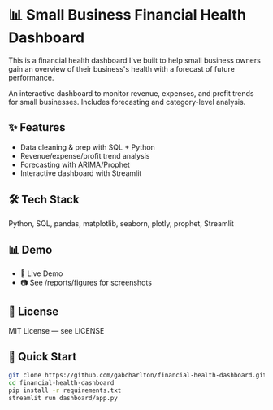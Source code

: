 # 📊 Small Business Financial Health Dashboard  
This is a financial health dashboard I've built to help small business owners gain an overview of their business's health with a forecast of future performance. 

An interactive dashboard to monitor revenue, expenses, and profit trends for small businesses. Includes forecasting and category-level analysis.  

## ✨ Features  
- Data cleaning & prep with SQL + Python  
- Revenue/expense/profit trend analysis  
- Forecasting with ARIMA/Prophet  
- Interactive dashboard with Streamlit  

## 🛠️ Tech Stack  
Python, SQL, pandas, matplotlib, seaborn, plotly, prophet, Streamlit  

## 📊 Demo
 - 🔗 Live Demo
- 📷 See /reports/figures for screenshots

## 📜 License
MIT License — see LICENSE

## 🚀 Quick Start  
```bash
git clone https://github.com/gabcharlton/financial-health-dashboard.git  
cd financial-health-dashboard  
pip install -r requirements.txt  
streamlit run dashboard/app.py  


